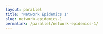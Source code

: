 ```yaml
---
layout: parallel
title: "Network Epidemics 1"
slug: network-epidemics-1
permalink: /parallel/network-epidemics-1/
---
```

